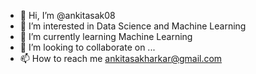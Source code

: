 - 👋 Hi, I’m @ankitasak08
- 👀 I’m interested in Data Science and Machine Learning
- 🌱 I’m currently learning Machine Learning
- 💞️ I’m looking to collaborate on ...
- 📫 How to reach me ankitasakharkar@gmail.com

<!---
ankitasak08/ankitasak08 is a ✨ special ✨ repository because its `README.md` (this file) appears on your GitHub profile.
You can click the Preview link to take a look at your changes.
--->
